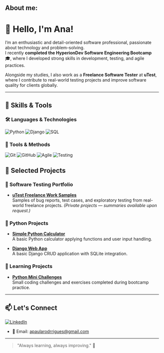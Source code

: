 ## About me:

# 👋 Hello, I'm Ana!

I’m an enthusiastic and detail-oriented software professional, passionate about technology and problem-solving.  
I recently **completed the HyperionDev Software Engineering Bootcamp** 🎓, where I developed strong skills in development, testing, and agile practices.

Alongside my studies, I also work as a **Freelance Software Tester** at **uTest**, where I contribute to real-world testing projects and improve software quality for clients globally.

---

## 🚀 Skills & Tools

### 🛠 Languages & Technologies
![Python](https://img.shields.io/badge/Python-3776AB?style=for-the-badge&logo=python&logoColor=white)
![Django](https://img.shields.io/badge/Django-092E20?style=for-the-badge&logo=django&logoColor=white)
![SQL](https://img.shields.io/badge/SQL-4479A1?style=for-the-badge&logo=postgresql&logoColor=white)

### 🧰 Tools & Methods
![Git](https://img.shields.io/badge/Git-F05032?style=for-the-badge&logo=git&logoColor=white)
![GitHub](https://img.shields.io/badge/GitHub-000000?style=for-the-badge&logo=github&logoColor=white)
![Agile](https://img.shields.io/badge/Agile-02569B?style=for-the-badge&logo=agile&logoColor=white)
![Testing](https://img.shields.io/badge/Testing-6DB33F?style=for-the-badge&logo=testing&logoColor=white)

## 📂 Selected Projects

### 🧪 Software Testing Portfolio
- **[uTest Freelance Work Samples](#)**  
  Samples of bug reports, test cases, and exploratory testing from real-world freelance projects. *(Private projects — summaries available upon request.)*

### 🐍 Python Projects
- **[Simple Python Calculator](https://github.com/anaprodriguesuk/simple-python-calculator)**  
  A basic Python calculator applying functions and user input handling.

- **[Django Web App](https://github.com/anaprodriguesuk/django-web-app)**  
  A basic Django CRUD application with SQLite integration.

### 🌱 Learning Projects
- **[Python Mini Challenges](https://github.com/anaprodriguesuk/codingTasks)**  
  Small coding challenges and exercises completed during bootcamp practice.

---

## 📫 Let's Connect
[![LinkedIn](https://img.shields.io/badge/LinkedIn-000000?style=for-the-badge&logo=LinkedIn&logoColor=white)](https://www.linkedin.com/in/ana-rodrigues-943392232/)
- 📧 Email: [apaularodrrigues@gmail.com](mailto:apaularodrrigues@gmail.com)

---

> "Always learning, always improving." 🌱
 


 
